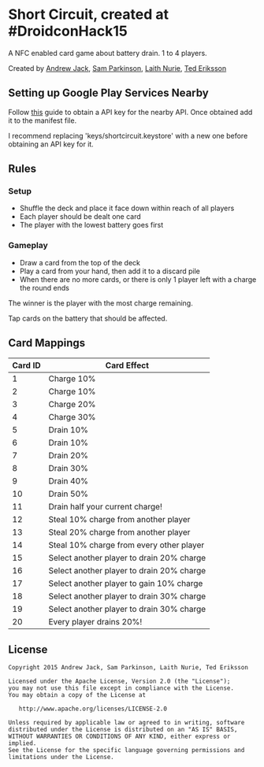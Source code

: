 # Short Circuit, created at #DroidconHack15

A NFC enabled card game about battery drain. 1 to 4 players.

Created by [Andrew Jack](https://twitter.com/andr3wjack), [Sam Parkinson](https://twitter.com/samparkinson_), [Laith Nurie](https://twitter.com/laith_nurie), [Ted Eriksson](https://twitter.com/Ted_Eriksson)


## Setting up Google Play Services Nearby
Follow [this](https://developers.google.com/nearby/messages/android/get-started) guide to obtain a API key for the nearby API. Once obtained add it to the manifest file.

I recommend replacing 'keys/shortcircuit.keystore' with a new one before obtaining an API key for it.

## Rules

### Setup

* Shuffle the deck and place it face down within reach of all players
* Each player should be dealt one card
* The player with the lowest battery goes first

### Gameplay

* Draw a card from the top of the deck
* Play a card from your hand, then add it to a discard pile
* When there are no more cards, or there is only 1 player left with a charge the round ends

The winner is the player with the most charge remaining.

Tap cards on the battery that should be affected.

## Card Mappings

Card ID | Card Effect
--------|------------
1 | Charge 10%
2 | Charge 10%
3 | Charge 20%
4 | Charge 30%
5 | Drain 10%
6 | Drain 10%
7 | Drain 20%
8 | Drain 30%
9 | Drain 40%
10 | Drain 50%
11 | Drain half your current charge!
12 | Steal 10% charge from another player
13 | Steal 20% charge from another player
14 | Steal 10% charge from every other player
15 | Select another player to drain 20% charge
16 | Select another player to drain 20% charge
17 | Select another player to gain 10% charge
18 | Select another player to drain 30% charge
19 | Select another player to drain 30% charge
20 | Every player drains 20%!

License
-------

    Copyright 2015 Andrew Jack, Sam Parkinson, Laith Nurie, Ted Eriksson

    Licensed under the Apache License, Version 2.0 (the "License");
    you may not use this file except in compliance with the License.
    You may obtain a copy of the License at

       http://www.apache.org/licenses/LICENSE-2.0

    Unless required by applicable law or agreed to in writing, software
    distributed under the License is distributed on an "AS IS" BASIS,
    WITHOUT WARRANTIES OR CONDITIONS OF ANY KIND, either express or implied.
    See the License for the specific language governing permissions and
    limitations under the License.
